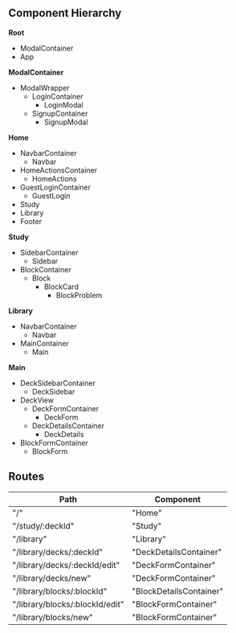 ## Component Hierarchy

**Root**
 - ModalContainer
 - App

**ModalContainer**
 - ModalWrapper
    * LoginContainer
       + LoginModal
    * SignupContainer
       + SignupModal

**Home**
 - NavbarContainer
    * Navbar
 - HomeActionsContainer
    * HomeActions
 - GuestLoginContainer
    * GuestLogin
 - Study
 - Library
 - Footer

**Study**
 - SidebarContainer
    * Sidebar
 - BlockContainer
    * Block
       * BlockCard
          * BlockProblem

**Library**
 - NavbarContainer
    * Navbar
 - MainContainer
    * Main

**Main**
 - DeckSidebarContainer
    * DeckSidebar
 - DeckView
    * DeckFormContainer
       + DeckForm
    * DeckDetailsContainer
       + DeckDetails
 - BlockFormContainer
    * BlockForm

## Routes

|Path   | Component   |
|-------|-------------|
| "/" | "Home" |
| "/study/:deckId" | "Study" |
| "/library" | "Library" |
| "/library/decks/:deckId" | "DeckDetailsContainer" |
| "/library/decks/:deckId/edit" | "DeckFormContainer" |
| "/library/decks/new" | "DeckFormContainer" |
| "/library/blocks/:blockId" | "BlockDetailsContainer" |
| "/library/blocks/:blockId/edit" | "BlockFormContainer" |
| "/library/blocks/new" | "BlockFormContainer" |
